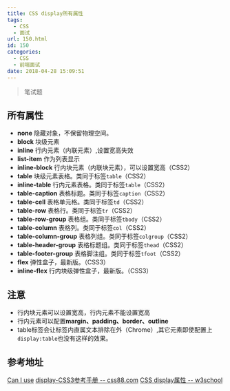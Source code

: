 ```yaml
---
title: CSS display所有属性
tags:
  - CSS
  - 面试
url: 150.html
id: 150
categories:
  - CSS
  - 前端面试
date: 2018-04-28 15:09:51
---
```


> 笔试题

所有属性
----

*   **none** 隐藏对象，不保留物理空间。
*   **block** 块级元素
*   **inline** 行内元素（内联元素）,设置宽高失效
*   **list-item** 作为列表显示
*   **inline-block** 行内块元素（内联块元素），可以设置宽高（CSS2）
*   **table** 块级元素表格。类同于标签`table`（CSS2）
*   **inline-table** 行内元素表格。类同于标签`table`（CSS2）
*   **table-caption** 表格标题。类同于标签`caption`（CSS2）
*   **table-cell** 表格单元格。类同于标签`td`（CSS2）
*   **table-row** 表格行。类同于标签`tr`（CSS2）
*   **table-row-group** 表格组。类同于标签`tbody`（CSS2）
*   **table-column** 表格列。类同于标签`col`（CSS2）
*   **table-column-group** 表格列组。类同于标签`colgroup`（CSS2）
*   **table-header-group** 表格标题组。类同于标签`thead`（CSS2）
*   **table-footer-group** 表格脚注组。类同于标签`tfoot`（CSS2）
*   **flex** 弹性盒子，最新版。（CSS3）
*   **inline-flex** 行内块级弹性盒子，最新版。（CSS3）

注意
--

*   行内块元素可以设置宽高，行内元素不能设置宽高
*   行内元素可以配置**margin、padding、border、outline**
*   table标签会让标签内直属文本排除在外（Chrome）,其它元素即使配置上`display:table`也没有这样的效果。

参考地址
----

[Can I use](https://caniuse.com/ "Can I use") [display-CSS3参考手册 -- css88.com](http://www.css88.com/book/css/properties/layout/display.htm "display-CSS3参考手册 -- css88.com]") [CSS display属性 -- w3school](http://www.w3school.com.cn/cssref/pr_class_display.asp "CSS display属性 -- w3school ")